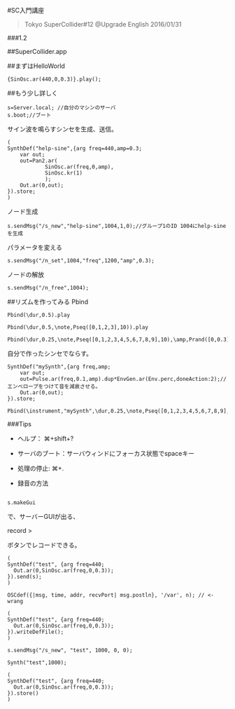 #SC入門講座
>Tokyo SuperCollider#12 @Upgrade English 2016/01/31

###1.2


##SuperCollider.app





##まずはHelloWorld


```
{SinOsc.ar(440,0,0.3)}.play();

```

##もう少し詳しく

```
s=Server.local; //自分のマシンのサーバ
s.boot;//ブート
```

サイン波を鳴らすシンセを生成、送信。

```
(
SynthDef("help-sine",{arg freq=440,amp=0.3;
	var out;
	out=Pan2.ar(
			SinOsc.ar(freq,0,amp),
			SinOsc.kr(1)
			);
	Out.ar(0,out);
}).store;
)
```

ノード生成

```
s.sendMsg("/s_new","help-sine",1004,1,0);//グループ1のID 1004にhelp-sineを生成
```

パラメータを変える

```
s.sendMsg("/n_set",1004,"freq",1200,"amp",0.3);
```

ノードの解放

```
s.sendMsg("/n_free",1004);
```




##リズムを作ってみる
Pbind

```
Pbind(\dur,0.5).play

Pbind(\dur,0.5,\note,Pseq([0,1,2,3],10)).play

Pbind(\dur,0.25,\note,Pseq([0,1,2,3,4,5,6,7,8,9],10),\amp,Prand([0,0.3],inf)).play
```


自分で作ったシンセでならす。

```
SynthDef("mySynth",{arg freq,amp;
	var out;
 	out=Pulse.ar(freq,0.1,amp).dup*EnvGen.ar(Env.perc,doneAction:2);//エンべロープをつけて音を減衰させる。
 	Out.ar(0,out);
}).store;
```

```
Pbind(\instrument,"mySynth",\dur,0.25,\note,Pseq([0,1,2,3,4,5,6,7,8,9],inf),\amp,Prand([0,0.3],inf)).play
```





###Tips

- ヘルプ： ⌘+shift+?

- サーバのブート：サーバウィンドにフォーカス状態でspaceキー

- 処理の停止: ⌘+.


- 録音の方法

```

s.makeGui

```

で、サーバーGUIが出る、

record >

ボタンでレコードできる。


```
(
SynthDef("test", {arg freq=440;
  Out.ar(0,SinOsc.ar(freq,0,0.3)); 
}).send(s);
)

OSCdef({|msg, time, addr, recvPort| msg.postln}, '/var', n); // <- wrang

(
SynthDef("test", {arg freq=440;
  Out.ar(0,SinOsc.ar(freq,0,0.3)); 
}).writeDefFile();
)

s.sendMsg("/s_new", "test", 1000, 0, 0);

Synth("test",1000);

(
SynthDef("test", {arg freq=440;
  Out.ar(0,SinOsc.ar(freq,0,0.3)); 
}).store()
)
```
